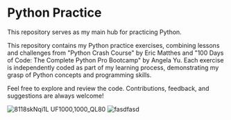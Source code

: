 # Python Practice

This repository serves as my main hub for practicing Python.

This repository contains my Python practice exercises, combining lessons and challenges from "Python Crash Course" by Eric Matthes and "100 Days of Code: The Complete Python Pro Bootcamp" by Angela Yu. Each exercise is independently coded as part of my learning process, demonstrating my grasp of Python concepts and programming skills.

Feel free to explore and review the code. Contributions, feedback, and suggestions are always welcome!

![8118skNqi1L _UF1000,1000_QL80_](https://github.com/user-attachments/assets/f184745c-df3d-413d-bfdd-c3e3c0179f0a)  ![fasdfasd](https://github.com/user-attachments/assets/2c9d64d2-62f3-498d-bbd9-45ee8400e0e3)


